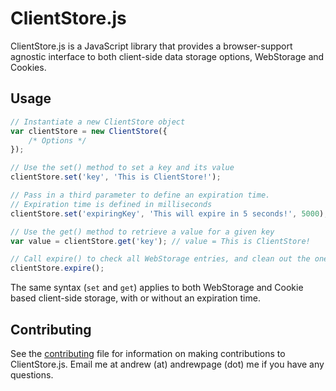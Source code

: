 # ClientStore.js
ClientStore.js is a JavaScript library that provides a browser-support agnostic interface to both client-side data storage options, WebStorage and Cookies.

## Usage

```javascript
// Instantiate a new ClientStore object
var clientStore = new ClientStore({
    /* Options */
});

// Use the set() method to set a key and its value
clientStore.set('key', 'This is ClientStore!');

// Pass in a third parameter to define an expiration time.
// Expiration time is defined in milliseconds
clientStore.set('expiringKey', 'This will expire in 5 seconds!', 5000);

// Use the get() method to retrieve a value for a given key
var value = clientStore.get('key'); // value = This is ClientStore!

// Call expire() to check all WebStorage entries, and clean out the ones that have expired. expire() is automatically called on page load.
clientStore.expire();
```

The same syntax (`set` and `get`) applies to both WebStorage and Cookie based client-side storage, with or without an expiration time.

## Contributing
See the [contributing](CONTRIBUTING.md) file for information on making contributions to ClientStore.js. Email me at andrew (at) andrewpage (dot) me if you have any questions.
